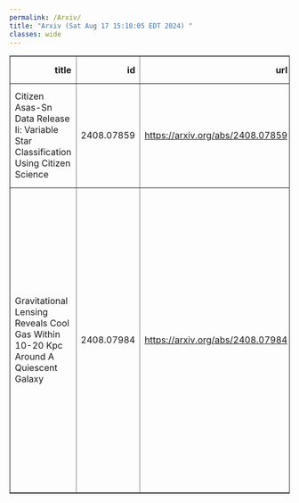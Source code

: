 ```yaml
---
permalink: /Arxiv/
title: "Arxiv (Sat Aug 17 15:10:05 EDT 2024) "
classes: wide
---
```

<table border="1" class="dataframe">
  <thead>
    <tr style="text-align: right;">
      <th>title</th>
      <th>id</th>
      <th>url</th>
      <th>authors</th>
      <th>Local Authors</th>
    </tr>
  </thead>
  <tbody>
    <tr>
      <td>Citizen Asas-Sn Data Release Ii: Variable Star Classification Using   Citizen Science</td>
      <td>2408.07859</td>
      <td><a href="https://arxiv.org/abs/2408.07859" target="_blank">https://arxiv.org/abs/2408.07859</a></td>
      <td>O. Kotrach, C. S. Kochanek, C. T. Christy, T. Jayasinghe, K. Z. Stanek, D. M. Rowan, J. L. Prieto, B. J. Shappee</td>
      <td>Christopher Kochanek, Dominick Rowan, Krzysztof Stanek</td>
    </tr>
    <tr>
      <td>Gravitational Lensing Reveals Cool Gas Within 10-20 Kpc Around A   Quiescent Galaxy</td>
      <td>2408.07984</td>
      <td><a href="https://arxiv.org/abs/2408.07984" target="_blank">https://arxiv.org/abs/2408.07984</a></td>
      <td>Tania M. Barone, Glenn G. Kacprzak, James W. Nightingale, Nikole M. Nielsen, Karl Glazebrook, Kim-Vy H. Tran, Tucker Jones, Hasti Nateghi, Keerthi Vasan G. C., Nandini Sahu, Themiya Nanayakkara, Hannah Skobe, Jesse Van De Sande, Sebastian Lopez, Geraint F. Lewis</td>
      <td>Sebastian Lopez</td>
    </tr>
  </tbody>
</table>